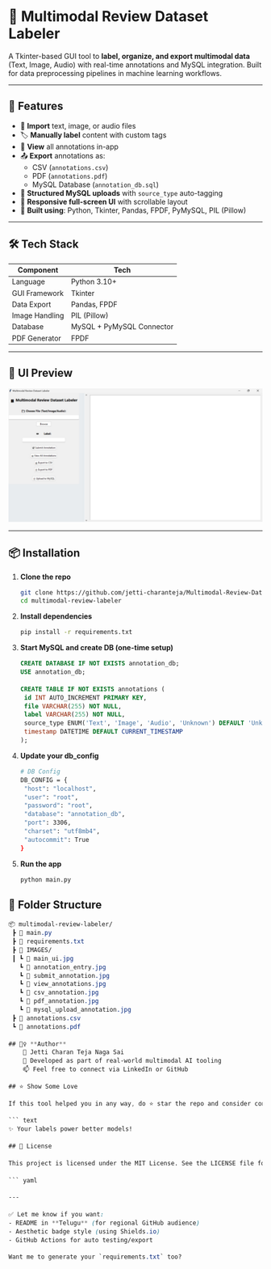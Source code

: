 # 🎯 Multimodal Review Dataset Labeler

A Tkinter-based GUI tool to **label, organize, and export multimodal data** (Text, Image, Audio) with real-time annotations and MySQL integration. Built for data preprocessing pipelines in machine learning workflows.

---

## 🚀 Features

- 📂 **Import** text, image, or audio files
- 🏷️ **Manually label** content with custom tags
- 🧾 **View** all annotations in-app
- 📤 **Export** annotations as:
  - CSV (`annotations.csv`)
  - PDF (`annotations.pdf`)
  - MySQL Database (`annotation_db.sql`)
- 💾 **Structured MySQL uploads** with `source_type` auto-tagging
- 🎨 **Responsive full-screen UI** with scrollable layout
- 🧠 **Built using**: Python, Tkinter, Pandas, FPDF, PyMySQL, PIL (Pillow)

---

## 🛠️ Tech Stack

| Component        | Tech                            |
|------------------|----------------------------------|
| Language         | Python 3.10+                    |
| GUI Framework    | Tkinter                         |
| Data Export      | Pandas, FPDF                    |
| Image Handling   | PIL (Pillow)                    |
| Database         | MySQL + PyMySQL Connector       |
| PDF Generator    | FPDF                            |

---

## 📸 UI Preview

![Multimodal Review Dataset Labeler UI](IMAGES/main_ui.jpg)

---

## 📦 Installation

1. **Clone the repo**
   ```bash
   git clone https://github.com/jetti-charanteja/Multimodal-Review-Dataset-Labeler.git
   cd multimodal-review-labeler
2. **Install dependencies**
   ```bash
   pip install -r requirements.txt
3. **Start MySQL and create DB (one-time setup)**
   ```sql
   CREATE DATABASE IF NOT EXISTS annotation_db;
   USE annotation_db;
 
   CREATE TABLE IF NOT EXISTS annotations (
    id INT AUTO_INCREMENT PRIMARY KEY,
    file VARCHAR(255) NOT NULL,
    label VARCHAR(255) NOT NULL,
    source_type ENUM('Text', 'Image', 'Audio', 'Unknown') DEFAULT 'Unknown',
    timestamp DATETIME DEFAULT CURRENT_TIMESTAMP
   );


4. **Update your db_config**
   ```bash
   # DB Config
   DB_CONFIG = {
    "host": "localhost",
    "user": "root",
    "password": "root",
    "database": "annotation_db",
    "port": 3306,
    "charset": "utf8mb4",
    "autocommit": True
   } 

5. **Run the app**
   ```bash
   python main.py

## 📁 Folder Structure

```css
📦 multimodal-review-labeler/
 ┣ 📜 main.py
 ┣ 📜 requirements.txt
 ┣ 📁 IMAGES/
 ┃ ┗ 📸 main_ui.jpg
   ┗ 📸 annotation_entry.jpg
   ┗ 📸 submit_annotation.jpg
   ┗ 📸 view_annotations.jpg
   ┗ 📸 csv_annotation.jpg
   ┗ 📸 pdf_annotation.jpg
   ┗ 📸 mysql_upload_annotation.jpg
 ┣ 📄 annotations.csv
 ┗ 📄 annotations.pdf

## 🙋‍♀️ **Author**
    👤 Jetti Charan Teja Naga Sai
    💼 Developed as part of real-world multimodal AI tooling
    📫 Feel free to connect via LinkedIn or GitHub

## ⭐️ Show Some Love

If this tool helped you in any way, do ⭐️ star the repo and consider contributing!

``` text
✨ Your labels power better models!

## 📄 License

This project is licensed under the MIT License. See the LICENSE file for details.

``` yaml

---

✅ Let me know if you want:
- README in **Telugu** (for regional GitHub audience)
- Aesthetic badge style (using Shields.io)
- GitHub Actions for auto testing/export

Want me to generate your `requirements.txt` too?

